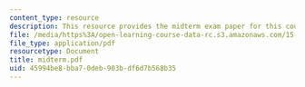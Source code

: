 ```yaml
---
content_type: resource
description: This resource provides the midterm exam paper for this course.
file: /media/https%3A/open-learning-course-data-rc.s3.amazonaws.com/15-072j-queues-theory-and-applications-spring-2006/45994be8bba70deb903bdf6d7b568b35_midterm.pdf
file_type: application/pdf
resourcetype: Document
title: midterm.pdf
uid: 45994be8-bba7-0deb-903b-df6d7b568b35
---
```

